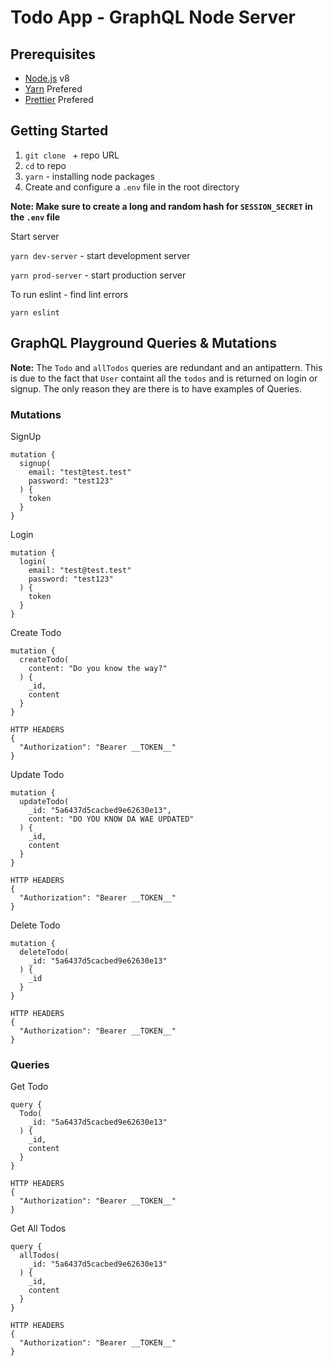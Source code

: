 # Todo App - GraphQL Node Server

## Prerequisites

- [Node.js](https://nodejs.org/en/) v8
- [Yarn](https://yarnpkg.com/en/) Prefered
- [Prettier](https://prettier.io/) Prefered

## Getting Started

1. `git clone ` + repo URL
2. `cd` to repo
3. `yarn` - installing node packages
4. Create and configure a `.env` file in the root directory 

**Note: Make sure to create a long and random hash for `SESSION_SECRET` in the `.env` file**

Start server

`yarn dev-server` - start development server

`yarn prod-server` - start production server

To run eslint - find lint errors

`yarn eslint`

## GraphQL Playground Queries & Mutations

**Note:** The `Todo` and `allTodos` queries are redundant and an antipattern. This is due to the fact that `User` containt all the `todos` and is returned on login or signup. The only reason they are there is to have examples of Queries. 

### Mutations

SignUp
```
mutation {
  signup(
    email: "test@test.test"
    password: "test123"
  ) {
    token
  }
}
```

Login
```
mutation {
  login(
    email: "test@test.test"
    password: "test123"
  ) {
    token
  }
}
```

Create Todo
```
mutation {
  createTodo(
    content: "Do you know the way?"
  ) {
    _id,
    content
  }
}

HTTP HEADERS
{
  "Authorization": "Bearer __TOKEN__"
}
```

Update Todo
```
mutation {
  updateTodo(
    _id: "5a6437d5cacbed9e62630e13",
    content: "DO YOU KNOW DA WAE UPDATED"
  ) {
    _id,
    content
  }
}

HTTP HEADERS
{
  "Authorization": "Bearer __TOKEN__"
}
```

Delete Todo
```
mutation {
  deleteTodo(
    _id: "5a6437d5cacbed9e62630e13"
  ) {
    _id
  }
}

HTTP HEADERS
{
  "Authorization": "Bearer __TOKEN__"
}
```

###  Queries

Get Todo
```
query {
  Todo(
    _id: "5a6437d5cacbed9e62630e13"
  ) {
    _id,
    content
  }
}

HTTP HEADERS
{
  "Authorization": "Bearer __TOKEN__"
}
```

Get All Todos
```
query {
  allTodos(
    _id: "5a6437d5cacbed9e62630e13"
  ) {
    _id,
    content
  }
}

HTTP HEADERS
{
  "Authorization": "Bearer __TOKEN__"
}
```